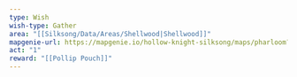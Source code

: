 ```yaml
---
type: Wish
wish-type: Gather
area: "[[Silksong/Data/Areas/Shellwood|Shellwood]]"
mapgenie-url: https://mapgenie.io/hollow-knight-silksong/maps/pharloom?locationIds=478173
act: "1"
reward: "[[Pollip Pouch]]"
---
```

